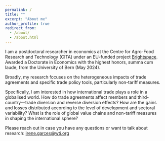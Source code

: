 ```yaml
---
permalink: /
title: ""
excerpt: "About me"
author_profile: true
redirect_from: 
  - /about/
  - /about.html
---
```


I am a postdoctoral researcher in economics at the Centre for Agro-Food Research and Technology (CITA) under an EU-funded project [Brightspace](https://brightspace-project.eu/). Awarded a Doctorate in Economics with the highest honors, summa cum laude, from the University of Bern (May 2024). 

Broadly, my research focuses on the heterogeneous impacts of trade agreements and specific trade policy tools, particularly non-tariff measures.

Specifically, I am interested in how international trade plays a role in a globalised world. How do trade agreements affect members and third-country—trade diversion and reverse diversion effects? How are the gains and losses distributed according to the level of development and sectoral variability? What is the role of global value chains and non-tariff measures in shaping the international sphere? 

Please reach out in case you have any questions or want to talk about research: irene.garces@wti.org


